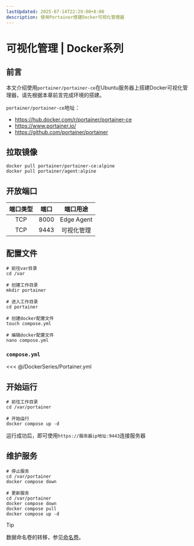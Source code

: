 ```yaml
---
lastUpdated: 2025-07-14T22:29:00+8:00
description: 使用Portainer搭建Docker可视化管理器
---
```


# 可视化管理 | Docker系列

## 前言

本文介绍使用`portainer/portainer-ce`在Ubuntu服务器上搭建Docker可视化管理器，请先根据本章前言完成环境的搭建。

`portainer/portainer-ce`地址：

- <https://hub.docker.com/r/portainer/portainer-ce>
- <https://www.portainer.io/>
- <https://github.com/portainer/portainer>

## 拉取镜像

```shell
docker pull portainer/portainer-ce:alpine
docker pull portainer/agent:alpine
```

## 开放端口

| 端口类型 | 端口  |  端口用途  |
| :------: | :---: | :--------: |
|   TCP    | 8000  | Edge Agent |
|   TCP    | 9443  | 可视化管理 |

## 配置文件

```shell
# 前往var目录
cd /var

# 创建工作目录
mkdir portainer

# 进入工作目录
cd portainer

# 创建docker配置文件
touch compose.yml

# 编辑docker配置文件
nano compose.yml
```

### `compose.yml`

<<< @/DockerSeries/Portainer.yml

## 开始运行

```shell
# 前往工作目录
cd /var/portainer

# 开始运行
docker compose up -d
```

运行成功后，即可使用`https://服务器ip地址:9443`连接服务器

## 维护服务

```shell
# 停止服务
cd /var/portainer
docker compose down

# 更新服务
cd /var/portainer
docker compose down
docker compose pull
docker compose up -d
```

> [!TIP]
> 数据命名卷的转移，参见[命名卷](/DockerSeries/Volumes)。
